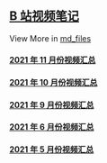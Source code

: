 ## [B 站视频笔记](https://space.bilibili.com/517298151)

View More in [md_files](md_files)

#### [2021 年 11 月份视频汇总](202111.md)

#### [2021 年 10 月份视频汇总](202110.md)

#### [2021 年 9 月份视频汇总](202109.md)

#### [2021 年 6 月份视频汇总](202106.md)

#### [2021 年 5 月份视频汇总](202105.md)
